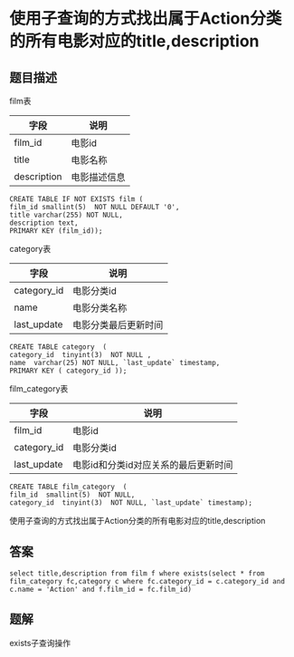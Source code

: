 # 使用子查询的方式找出属于Action分类的所有电影对应的title,description

## 题目描述

film表

| 字段        | 说明         |
| ----------- | ------------ |
| film_id     | 电影id       |
| title       | 电影名称     |
| description | 电影描述信息 |

```mysql
CREATE TABLE IF NOT EXISTS film (
film_id smallint(5)  NOT NULL DEFAULT '0',
title varchar(255) NOT NULL,
description text,
PRIMARY KEY (film_id));
```

category表

| 字段        | 说明                 |
| ----------- | -------------------- |
| category_id | 电影分类id           |
| name        | 电影分类名称         |
| last_update | 电影分类最后更新时间 |

```mysql
CREATE TABLE category  (
category_id  tinyint(3)  NOT NULL ,
name  varchar(25) NOT NULL, `last_update` timestamp,
PRIMARY KEY ( category_id ));
```

film_category表

| 字段        | 说明                                 |
| ----------- | ------------------------------------ |
| film_id     | 电影id                               |
| category_id | 电影分类id                           |
| last_update | 电影id和分类id对应关系的最后更新时间 |

```mysql
CREATE TABLE film_category  (
film_id  smallint(5)  NOT NULL,
category_id  tinyint(3)  NOT NULL, `last_update` timestamp);
```

使用子查询的方式找出属于Action分类的所有电影对应的title,description

## 答案

```mysql
select title,description from film f where exists(select * from film_category fc,category c where fc.category_id = c.category_id and c.name = 'Action' and f.film_id = fc.film_id)
```

## 题解

exists子查询操作